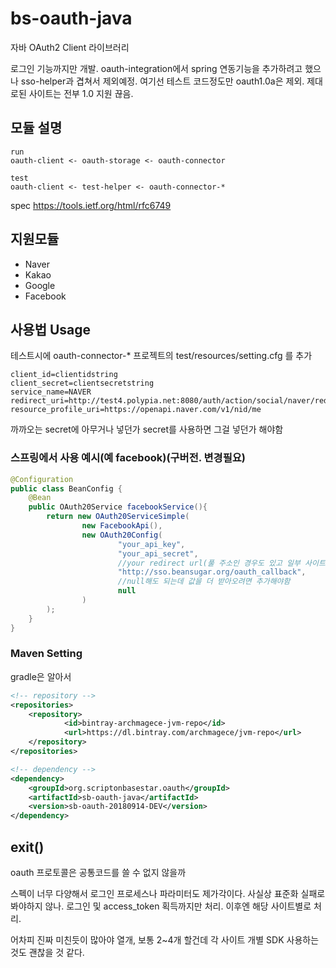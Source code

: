 # bs-oauth-java
자바 OAuth2 Client 라이브러리

로그인 기능까지만 개발. oauth-integration에서 spring 연동기능을 추가하려고 했으나
sso-helper과 겹쳐서 제외예정.
여기선 테스트 코드정도만
oauth1.0a은 제외. 제대로된 사이트는 전부 1.0 지원 끊음.


## 모듈 설명

```text
run
oauth-client <- oauth-storage <- oauth-connector 

test
oauth-client <- test-helper <- oauth-connector-* 
```
spec
https://tools.ietf.org/html/rfc6749


## 지원모듈

* Naver
* Kakao
* Google
* Facebook


## 사용법 Usage

테스트시에 oauth-connector-* 프로젝트의 test/resources/setting.cfg 를 추가
```properties
client_id=clientidstring
client_secret=clientsecretstring
service_name=NAVER
redirect_uri=http://test4.polypia.net:8080/auth/action/social/naver/redirect
resource_profile_uri=https://openapi.naver.com/v1/nid/me
```
까까오는 secret에 아무거나 넣던가 secret를 사용하면 그걸 넣던가 해야함


### 스프링에서 사용 예시(예 facebook)(구버전. 변경필요)
```java
@Configuration
public class BeanConfig {
	@Bean
	public OAuth20Service facebookService(){
		return new OAuth20ServiceSimple(
				new FacebookApi(),
				new OAuth20Config(
						"your_api_key",
						"your_api_secret",
						//your redirect url(풀 주소인 경우도 있고 일부 사이트는 경로만 쓰는 경우도있고)
						"http://sso.beansugar.org/oauth_callback",
						//null해도 되는데 값을 더 받아오려면 추가해야함
						null
				)
		);
	}
}
```

### Maven Setting

gradle은 알아서

```xml
<!-- repository -->
<repositories>
	<repository>
			<id>bintray-archmagece-jvm-repo</id>
			<url>https://dl.bintray.com/archmagece/jvm-repo</url>
	</repository>
</repositories>
```

```xml
<!-- dependency -->
<dependency>
	<groupId>org.scriptonbasestar.oauth</groupId>
	<artifactId>sb-oauth-java</artifactId>
	<version>sb-oauth-20180914-DEV</version>
</dependency>
```

## exit()

oauth 프로토콜은 공통코드를 쓸 수 없지 않을까

스펙이 너무 다양해서 로그인 프로세스나 파라미터도 제가각이다.
사실상 표준화 실패로 봐야하지 않나.
로그인 및 access_token 획득까지만 처리. 이후엔 해당 사이트별로 처리.

어차피 진짜 미친듯이 많아야 열개, 보통 2~4개 할건데 각 사이트 개별 SDK 사용하는것도 괜찮을 것 같다.
